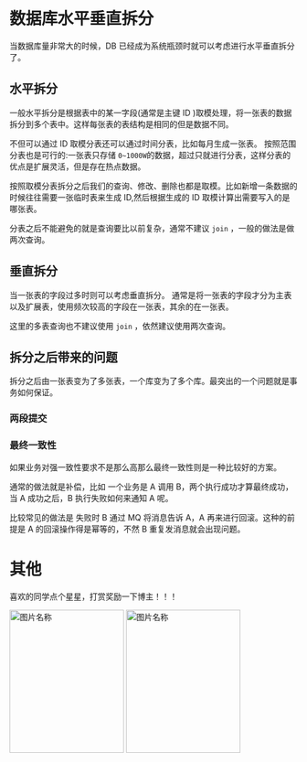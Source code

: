 # 数据库水平垂直拆分

当数据库量非常大的时候，DB 已经成为系统瓶颈时就可以考虑进行水平垂直拆分了。

## 水平拆分

一般水平拆分是根据表中的某一字段(通常是主键 ID )取模处理，将一张表的数据拆分到多个表中。这样每张表的表结构是相同的但是数据不同。

不但可以通过 ID 取模分表还可以通过时间分表，比如每月生成一张表。
按照范围分表也是可行的:一张表只存储 `0~1000W`的数据，超过只就进行分表，这样分表的优点是扩展灵活，但是存在热点数据。

按照取模分表拆分之后我们的查询、修改、删除也都是取模。比如新增一条数据的时候往往需要一张临时表来生成 ID,然后根据生成的 ID 取模计算出需要写入的是哪张表。

分表之后不能避免的就是查询要比以前复杂，通常不建议 `join` ，一般的做法是做两次查询。

## 垂直拆分

当一张表的字段过多时则可以考虑垂直拆分。
通常是将一张表的字段才分为主表以及扩展表，使用频次较高的字段在一张表，其余的在一张表。

这里的多表查询也不建议使用 `join` ，依然建议使用两次查询。

## 拆分之后带来的问题

拆分之后由一张表变为了多张表，一个库变为了多个库。最突出的一个问题就是事务如何保证。

### 两段提交

### 最终一致性

如果业务对强一致性要求不是那么高那么最终一致性则是一种比较好的方案。

通常的做法就是补偿，比如 一个业务是 A 调用 B，两个执行成功才算最终成功，当 A 成功之后，B 执行失败如何来通知 A 呢。

比较常见的做法是 失败时 B 通过 MQ 将消息告诉 A，A 再来进行回滚。这种的前提是 A 的回滚操作得是幂等的，不然 B 重复发消息就会出现问题。

# 其他
喜欢的同学点个星星，打赏奖励一下博主！！！

 <img src="https://img-blog.csdnimg.cn/20210414173956371.jpg?x-oss-process=image/watermark,type_ZmFuZ3poZW5naGVpdGk,shadow_10,text_aHR0cHM6Ly9ibG9nLmNzZG4ubmV0L2tlMzY5MDkzNDU3,size_16,color_FFFFFF,t_70" width = "200" height = "250" alt="图片名称" align=center />
 <img src="https://img-blog.csdnimg.cn/20210414174007800.jpg?x-oss-process=image/watermark,type_ZmFuZ3poZW5naGVpdGk,shadow_10,text_aHR0cHM6Ly9ibG9nLmNzZG4ubmV0L2tlMzY5MDkzNDU3,size_16,color_FFFFFF,t_70" width = "200" height = "250" alt="图片名称" align=center />
 